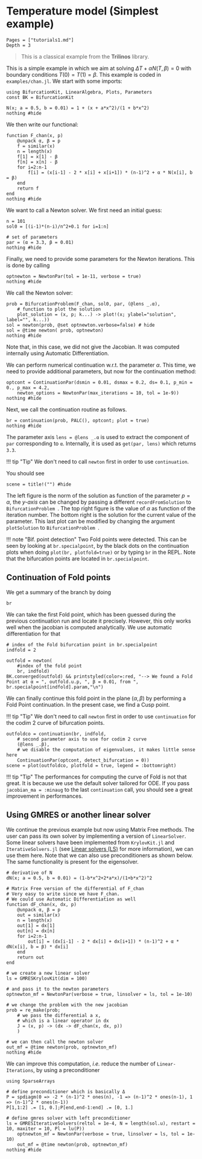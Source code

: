 # Temperature model (Simplest example)

```@contents
Pages = ["tutorials1.md"]
Depth = 3
```

> This is a classical example from the **Trilinos** library.

This is a simple example in which we aim at solving $\Delta T+\alpha N(T,\beta)=0$ with boundary conditions $T(0) = T(1)=\beta$. This example is coded in `examples/chan.jl`. We start with some imports:

```@example TUT1
using BifurcationKit, LinearAlgebra, Plots, Parameters
const BK = BifurcationKit

N(x; a = 0.5, b = 0.01) = 1 + (x + a*x^2)/(1 + b*x^2)
nothing #hide
```

We then write our functional:

```@example TUT1
function F_chan(x, p)
	@unpack α, β = p
	f = similar(x)
	n = length(x)
	f[1] = x[1] - β
	f[n] = x[n] - β
	for i=2:n-1
		f[i] = (x[i-1] - 2 * x[i] + x[i+1]) * (n-1)^2 + α * N(x[i], b = β)
	end
	return f
end
nothing #hide
```
We want to call a Newton solver. We first need an initial guess:

```@example TUT1
n = 101
sol0 = [(i-1)*(n-i)/n^2+0.1 for i=1:n]

# set of parameters
par = (α = 3.3, β = 0.01)
nothing #hide
```

Finally, we need to provide some parameters for the Newton iterations. This is done by calling

```@example TUT1
optnewton = NewtonPar(tol = 1e-11, verbose = true)
nothing #hide
```

We call the Newton solver:

```@example TUT1
prob = BifurcationProblem(F_chan, sol0, par, (@lens _.α),
	# function to plot the solution
	plot_solution = (x, p; k...) -> plot!(x; ylabel="solution", label="", k...))
sol = newton(prob, @set optnewton.verbose=false) # hide
sol = @time newton( prob, optnewton)
nothing #hide
```

Note that, in this case, we did not give the Jacobian. It was computed internally using Automatic Differentiation.

We can perform numerical continuation w.r.t. the parameter $\alpha$. This time, we need to provide additional parameters, but now for the continuation method:

```@example TUT1
optcont = ContinuationPar(dsmin = 0.01, dsmax = 0.2, ds= 0.1, p_min = 0., p_max = 4.2,
	newton_options = NewtonPar(max_iterations = 10, tol = 1e-9))
nothing #hide
```

Next, we call the continuation routine as follows.

```@example TUT1
br = continuation(prob, PALC(), optcont; plot = true)
nothing #hide		
```

The parameter axis `lens = @lens _.α` is used to extract the component of `par` corresponding to `α`. Internally, it is used as `get(par, lens)` which returns `3.3`.

!!! tip "Tip"
    We don't need to call `newton` first in order to use `continuation`.

You should see

```@example TUT1
scene = title!("") #hide		
```

The left figure is the norm of the solution as function of the parameter $p=\alpha$, the *y-axis* can be changed by passing a different `recordFromSolution` to `BifurcationProblem `. The top right figure is the value of $\alpha$ as function of the iteration number. The bottom right is the solution for the current value of the parameter. This last plot can be modified by changing the argument `plotSolution` to `BifurcationProblem `.

!!! note "Bif. point detection"
    Two Fold points were detected. This can be seen by looking at `br.specialpoint`, by the black	dots on the continuation plots when doing `plot(br, plotfold=true)` or by typing `br` in the REPL. Note that the bifurcation points are located in `br.specialpoint`.


## Continuation of Fold points

We get a summary of the branch by doing

```@example TUT1
br
```

We can take the first Fold point, which has been guessed during the previous continuation run and locate it precisely. However, this only works well when the jacobian is computed analytically. We use automatic differentiation for that

```@example TUT1
# index of the Fold bifurcation point in br.specialpoint
indfold = 2

outfold = newton(
	#index of the fold point
	br, indfold)
BK.converged(outfold) && printstyled(color=:red, "--> We found a Fold Point at α = ", outfold.u.p, ", β = 0.01, from ", br.specialpoint[indfold].param,"\n")
```

We can finally continue this fold point in the plane $(α, β)$ by performing a Fold Point continuation. In the present case, we find a Cusp point.

!!! tip "Tip"
    We don't need to call `newton` first in order to use `continuation` for the codim 2 curve of bifurcation points.

```@example TUT1
outfoldco = continuation(br, indfold,
	# second parameter axis to use for codim 2 curve
	(@lens _.β),
	# we disable the computation of eigenvalues, it makes little sense here
	ContinuationPar(optcont, detect_bifurcation = 0))
scene = plot(outfoldco, plotfold = true, legend = :bottomright)
```

!!! tip "Tip"
    The performances for computing the curve of Fold is not that great. It is because we use the default solver tailored for ODE. If you pass `jacobian_ma = :minaug` to the last `continuation` call, you should see a great improvement in performances.

## Using GMRES or another linear solver

We continue the previous example but now using Matrix Free methods. The user can pass its own solver by implementing a version of `LinearSolver`. Some linear solvers have been implemented from `KrylovKit.jl` and `IterativeSolvers.jl` (see [Linear solvers (LS)](@ref) for more information), we can use them here. Note that we can also use preconditioners as shown below. The same functionality is present for the eigensolver.

```@example TUT1
# derivative of N
dN(x; a = 0.5, b = 0.01) = (1-b*x^2+2*a*x)/(1+b*x^2)^2

# Matrix Free version of the differential of F_chan
# Very easy to write since we have F_chan.
# We could use Automatic Differentiation as well
function dF_chan(x, dx, p)
	@unpack α, β = p
	out = similar(x)
	n = length(x)
	out[1] = dx[1]
	out[n] = dx[n]
	for i=2:n-1
		out[i] = (dx[i-1] - 2 * dx[i] + dx[i+1]) * (n-1)^2 + α * dN(x[i], b = β) * dx[i]
	end
	return out
end

# we create a new linear solver
ls = GMRESKrylovKit(dim = 100)

# and pass it to the newton parameters
optnewton_mf = NewtonPar(verbose = true, linsolver = ls, tol = 1e-10)

# we change the problem with the new jacobian
prob = re_make(prob;
	# we pass the differential a x,
	# which is a linear operator in dx
	J = (x, p) -> (dx -> dF_chan(x, dx, p))
	)

# we can then call the newton solver
out_mf = @time newton(prob,	optnewton_mf)
nothing #hide
```

We can improve this computation, *i.e.* reduce the number of `Linear-Iterations`, by using a preconditioner

```@example TUT1
using SparseArrays

# define preconditioner which is basically Δ
P = spdiagm(0 => -2 * (n-1)^2 * ones(n), -1 => (n-1)^2 * ones(n-1), 1 => (n-1)^2 * ones(n-1))
P[1,1:2] .= [1, 0.];P[end,end-1:end] .= [0, 1.]

# define gmres solver with left preconditioner
ls = GMRESIterativeSolvers(reltol = 1e-4, N = length(sol.u), restart = 10, maxiter = 10, Pl = lu(P))
	optnewton_mf = NewtonPar(verbose = true, linsolver = ls, tol = 1e-10)
	out_mf = @time newton(prob, optnewton_mf)
nothing #hide
```
